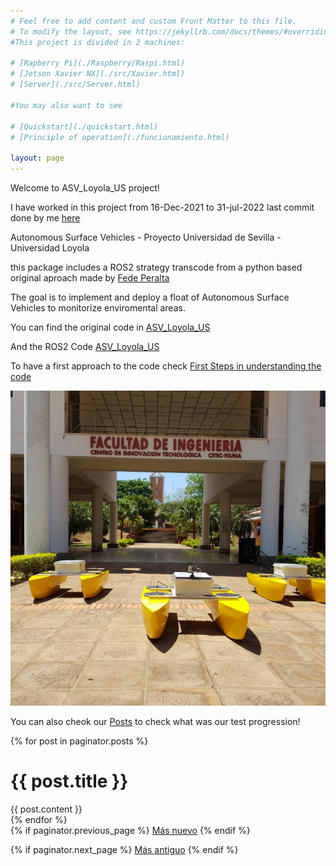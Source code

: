 ```yaml
---
# Feel free to add content and custom Front Matter to this file.
# To modify the layout, see https://jekyllrb.com/docs/themes/#overriding-theme-defaults
#This project is divided in 2 machines:

# [Rapberry Pi](./Raspberry/Raspi.html)
# [Jetson Xavier NX](./src/Xavier.html)
# [Server](./src/Server.html)

#You may also want to see

# [Quickstart](./quickstart.html)
# [Principle of operation](./funcionamiento.html)

layout: page
---
```

Welcome to ASV_Loyola_US project! 

I have worked in this project from 16-Dec-2021 to 31-jul-2022 last commit done by me [here](https://github.com/derpberk/ASV_Loyola_US/tree/83a195d2237af34dc4d31a91853105b321b2a84f)

Autonomous Surface Vehicles - Proyecto Universidad de Sevilla - Universidad Loyola

this package includes a ROS2 strategy transcode from a python based original aproach made by [Fede Peralta](https://github.com/FedePeralta)

The goal is to implement and deploy a float of Autonomous Surface Vehicles to monitorize enviromental areas.

You can find the original code in [ASV_Loyola_US](https://github.com/FedePeralta/ASV_Loyola_US)

And the ROS2 Code [ASV_Loyola_US](https://github.com/AloePacci/ASV_Loyola_US)

To have a first approach to the code check [First Steps in understanding the code](./src/Xavier.html)

![drone](./assets/ASV.jpeg)

You can also cheok our [Posts](./post.html) to check what was our test progression!

{% for post in paginator.posts %}
  <div class="post">
    <h1>{{ post.title }}</h1>
    {{ post.content }}
  </div>
{% endfor %}

<nav class="pagination">
  {% if paginator.previous_page %}
    <a href="{{ paginator.previous_page_path }}">Más nuevo</a>
  {% endif %}

  {% if paginator.next_page %}
    <a href="{{ paginator.next_page_path }}">Más antiguo</a>
  {% endif %}
</nav>